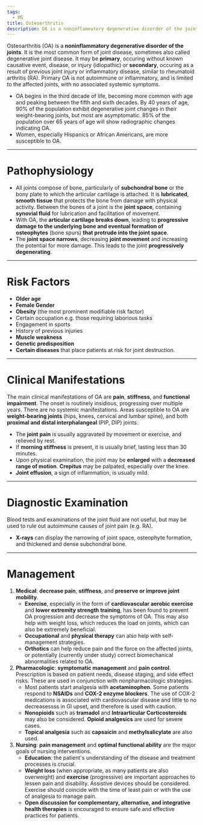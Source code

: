 ```yaml
---
tags:
  - MS
title: Osteoarthritis
description: OA is a noninflammatory degenerative disorder of the joints. It is the most common form of joint disease, sometimes also called degenerative joint disease. It may be primary or secondary.
---
```

Osteoarthritis (OA) is a **noninflammatory degenerative disorder of the joints**. It is the most common form of joint disease, sometimes also called degenerative joint disease. It may be **primary**, occuring without known causative event, disease, or injury (idiopathic) or **secondary**, occuring as a result of previous joint injury or inflammatory disease, similar to rheumatoid arthritis (RA). Primary OA is not autoimmune or inflammatory, and is limited to the affected joints, with no associated systemic symptoms.
- OA begins in the third decade of life, becoming more common with age and peaking between the fifth and sixth decades. By 40 years of age, 90% of the population exhibit degenerative joint changes in their weight-bearing joints, but most are asymptomatic. 85% of the population over 65 years of age will show radiographic changes indicating OA.
- Women, especially Hispanics or African Americans, are more susceptible to OA.
___
# Pathophysiology
- All joints compose of bone, particularly of **subchondral bone** or the bony plate to which the articular cartilage is attached. It is **lubricated**, **smooth tissue** that protects the bone from damage with physical activity. Between the bones of a joint is the **joint space**, containing **synovial fluid** for lubrication and facilitation of movement.
- With OA, the **articular cartilage breaks down**, leading to **progressive damage to the underlying bone and eventual formation of osteophytes** (bone spurs) **that protrude into the joint space**.
- The **joint space narrows**, decreasing **joint movement** and increasing the potential for more damage. This leads to the joint **progressively degenerating**.
___
# Risk Factors
- **Older age**
- **Female Gender**
- **Obesity** (the most prominent modifiable risk factor)
- Certain occupation e.g. those requiring laborious tasks
- Engagement in sports
- History of previous injuries
- **Muscle weakness**
- **Genetic predisposition**
- **Certain diseases** that place patients at risk for joint destruction.
___
# Clinical Manifestations
The main clinical manifestations of OA are **pain**, **stiffness**, and **functional impairment**. The onset is routinely insidious, progressing over multiple years. There are no systemic manifestations. Areas susceptible to OA are **weight-bearing joints** (hips, knees, cervical and lumbar spine), and both **proximal and distal interphalangeal** (PIP, DIP) joints.
- The **joint pain** is usually aggravated by movement or exercise, and relieved by rest.
- If **morning stiffness** is present, it is usually brief, lasting less than 30 minutes.
- Upon physical examination, the joint may be **enlarged** with a **decreased range of motion**. **Crepitus** may be palpated, especially over the knee.
- **Joint effusion**, a sign of inflammation, is usually mild.
___
# Diagnostic Examination
Blood tests and examinations of the joint fluid are not useful, but may be used to rule out autoimmune causes of joint pain (e.g. RA).
- **X-rays** can display the narrowing of joint space, osteophyte formation, and thickened and dense subchondral bone.
___
# Management
1. **Medical**: **decrease pain**, **stiffness**, and **preserve or improve joint mobility**.
	- **Exercise**, especially in the form of **cardiovascular aerobic exercise** and **lower extremity strength training**, has been found to prevent OA progression and decrease the symptoms of OA. This may also help with weight loss, which reduces the load on joints, which can also be extremely beneficial.
	- **Occupational** and **physical therapy** can also help with self-management strategies.
	- **Orthotics** can help reduce pain and the force on the affected joints, or potentially (currently under study) correct biomechanical abnormalities related to OA.
2. **Pharmacologic**: **symptomatic management** and **pain control**. Prescription is based on patient needs, disease staging, and side effect risks. These are used in conjunction with nonpharmacologic strategies.
	- Most patients start analgesia with **acetaminophen**. Some patients respond to **NSAIDs** and **COX-2 enzyme blockers**. The use of COX-2 medications is associated with cardiovascular disease and little to no decreasessss in GI upset, and therefore is used with caution.
	- **Nonopioids** such as **tramadol** and **Intraarticular Corticosteroids** may also be considered. **Opioid analgesics** are used for severe cases.
	- **Topical analgesia** such as **capsaicin** and **methylsalicylate** are also used.
3. **Nursing**: **pain management** and **optimal functional ability** are the major goals of nursing interventions.
	- **Education**: the patient's understanding of the disease and treatment processes is crucial.
	- **Weight loss** (when appropriate, as many patients are also overweight) and **exercise** (progressive) are important approaches to lessen pain and disability. Assistive devices should be considered. Exercise should coincide with the time of least pain or with the use of analgesia to manage pain.
	- **Open discussion for complementary, alternative, and integrative health therapies** is encouraged to ensure safe and effective practices for patients.